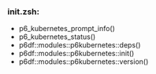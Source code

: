 ### init.zsh:
- p6_kubernetes_prompt_info()
- p6_kubernetes_status()
- p6df::modules::p6kubernetes::deps()
- p6df::modules::p6kubernetes::init()
- p6df::modules::p6kubernetes::version()

